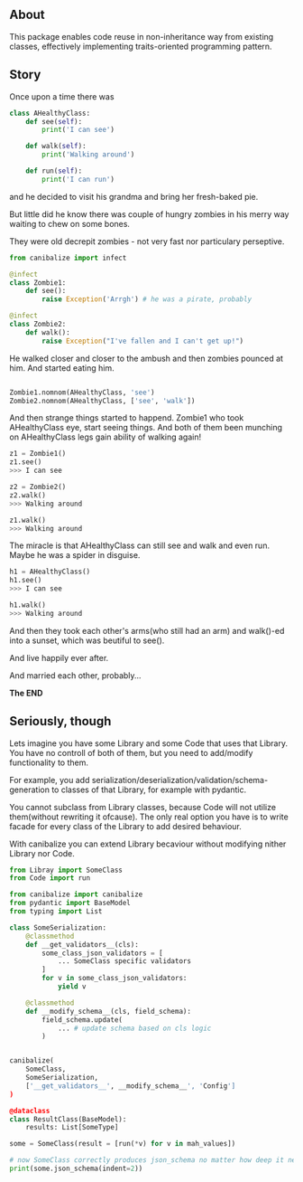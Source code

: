 ## About
This package enables code reuse in non-inheritance way from existing classes,
effectively implementing traits-oriented programming pattern.

## Story
Once upon a time there was 
```python 
class AHealthyClass:
    def see(self):
        print('I can see')

    def walk(self):
        print('Walking around')

    def run(self):
        print('I can run')
```
and he decided to visit his grandma and bring her fresh-baked pie.

But little did he know there was couple of hungry zombies in his merry way 
waiting to chew on some bones. 

They were old decrepit zombies - not very fast nor particulary perseptive.
```python
from canibalize import infect

@infect
class Zombie1:
    def see():
        raise Exception('Arrgh') # he was a pirate, probably

@infect
class Zombie2:
    def walk():
        raise Exception("I've fallen and I can't get up!")
```

He walked closer and closer to the ambush and then zombies pounced at him. And
started eating him.
```python

Zombie1.nomnom(AHealthyClass, 'see')
Zombie2.nomnom(AHealthyClass, ['see', 'walk'])
```

And then strange things started to happend. Zombie1 who took AHealthyClass eye, 
start seeing things. And both of them been munching on AHealthyClass legs gain 
ability of walking again!
```python
z1 = Zombie1()
z1.see()
>>> I can see

z2 = Zombie2()
z2.walk()
>>> Walking around

z1.walk()
>>> Walking around
```

The miracle is that AHealthyClass can still see and walk and even run. 
Maybe he was a spider in disguise.
```python
h1 = AHealthyClass()
h1.see()
>>> I can see

h1.walk()
>>> Walking around

```

And then they took each other's arms(who still had an arm) and walk()-ed into
a sunset, which was beutiful to see().

And live happily ever after.

And married each other, probably...

**The END**


## Seriously, though
Lets imagine you have some Library and some Code that uses that Library.
You have no controll of both of them, but you need to add/modify functionality 
to them.

For example, you add serialization/deserialization/validation/schema-generation 
to classes of that Library, for example with pydantic.

You cannot subclass from Library classes, because Code will not utilize
them(without rewriting it ofcause). The only real option you have is to write
facade for every class of the Library to add desired behaviour.

With canibalize you can extend Library becaviour without modifying nither
Library nor Code.

```python
from Libray import SomeClass
from Code import run

from canibalize import canibalize
from pydantic import BaseModel
from typing import List

class SomeSerialization:
    @classmethod
    def __get_validators__(cls):
        some_class_json_validators = [
            ... SomeClass specific validators
        ]
        for v in some_class_json_validators:
            yield v

    @classmethod
    def __modify_schema__(cls, field_schema):
        field_schema.update(
            ... # update schema based on cls logic
        )


canibalize(
    SomeClass,
    SomeSerialization, 
    ['__get_validators__', __modify_schema__', 'Config']
)

@dataclass
class ResultClass(BaseModel):
    results: List[SomeType]

some = SomeClass(result = [run(*v) for v in mah_values])

# now SomeClass correctly produces json_schema no matter how deep it nested
print(some.json_schema(indent=2)) 
```

